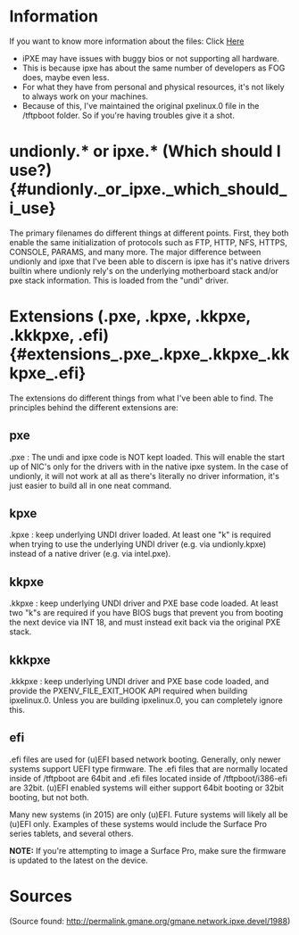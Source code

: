 # Information

If you want to know more information about the files: Click [
Here](Filename_Information "wikilink")

-   iPXE may have issues with buggy bios or not supporting all hardware.
-   This is because ipxe has about the same number of developers as FOG
    does, maybe even less.
-   For what they have from personal and physical resources, it\'s not
    likely to always work on your machines.
-   Because of this, I\'ve maintained the original pxelinux.0 file in
    the /tftpboot folder. So if you\'re having troubles give it a shot.

# undionly.\* or ipxe.\* (Which should I use?) {#undionly._or_ipxe._which_should_i_use}

The primary filenames do different things at different points. First,
they both enable the same initialization of protocols such as FTP, HTTP,
NFS, HTTPS, CONSOLE, PARAMS, and many more. The major difference between
undionly and ipxe that I\'ve been able to discern is ipxe has it\'s
native drivers builtin where undionly rely\'s on the underlying
motherboard stack and/or pxe stack information. This is loaded from the
\"undi\" driver.

# Extensions (.pxe, .kpxe, .kkpxe, .kkkpxe, .efi) {#extensions_.pxe_.kpxe_.kkpxe_.kkkpxe_.efi}

The extensions do different things from what I\'ve been able to find.
The principles behind the different extensions are:

## pxe

.pxe : The undi and ipxe code is NOT kept loaded. This will enable the
start up of NIC\'s only for the drivers with in the native ipxe system.
In the case of undionly, it will not work at all as there\'s literally
no driver information, it\'s just easier to build all in one neat
command.

## kpxe

.kpxe : keep underlying UNDI driver loaded. At least one \"k\" is
required when trying to use the underlying UNDI driver (e.g. via
undionly.kpxe) instead of a native driver (e.g. via intel.pxe).

## kkpxe

.kkpxe : keep underlying UNDI driver and PXE base code loaded. At least
two \"k\"s are required if you have BIOS bugs that prevent you from
booting the next device via INT 18, and must instead exit back via the
original PXE stack.

## kkkpxe

.kkkpxe : keep underlying UNDI driver and PXE base code loaded, and
provide the PXENV_FILE_EXIT_HOOK API required when building ipxelinux.0.
Unless you are building ipxelinux.0, you can completely ignore this.

## efi

.efi files are used for (u)EFI based network booting. Generally, only
newer systems support UEFI type firmware. The .efi files that are
normally located inside of /tftpboot are 64bit and .efi files located
inside of /tftpboot/i386-efi are 32bit. (u)EFI enabled systems will
either support 64bit booting or 32bit booting, but not both.

Many new systems (in 2015) are only (u)EFI. Future systems will likely
all be (u)EFI only. Examples of these systems would include the Surface
Pro series tablets, and several others.

**NOTE:** If you\'re attempting to image a Surface Pro, make sure the
firmware is updated to the latest on the device.

# Sources

(Source found:
<http://permalink.gmane.org/gmane.network.ipxe.devel/1988>)
